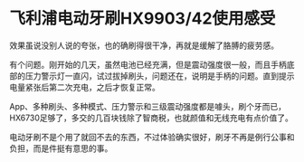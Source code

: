 # 飞利浦电动牙刷HX9903/42使用感受

效果虽说没别人说的夸张，也的确刷得很干净，再就是缓解了胳膊的疲劳感。

有个问题。刚开始的几天，虽然电池已经充满，但是震动强度很一般，而且手柄底部的压力警示灯一直闪，试过拔掉刷头，问题还在，说明是手柄的问题。直到提示电量紧张后第二次充电，之后才恢复正常。

App、多种刷头、多种模式、压力警示和三级震动强度都是噱头，刷个牙而已，HX6730足够了，多交的几百块钱除了智商税，也就颜值和无线充电有点价值了。

电动牙刷不是个用了就回不去的东西，不过体验确实很好，刷牙不再是例行公事和负担，而是件挺有意思的事。


